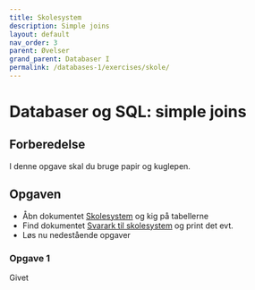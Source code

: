 ```yaml
---
title: Skolesystem
description: Simple joins
layout: default
nav_order: 3
parent: Øvelser
grand_parent: Databaser I
permalink: /databases-1/exercises/skole/
---
```


# Databaser og SQL: simple joins

## Forberedelse
I denne opgave skal du bruge papir og kuglepen.

## Opgaven
- Åbn dokumentet [Skolesystem](./skolesystem.pdf) og kig på tabellerne
- Find dokumentet [Svarark til skolesystem](./svarark_skolesystem.pfd) og print det evt. 
- Løs nu nedestående opgaver

### Opgave 1
Givet 
